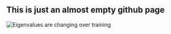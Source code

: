 ## This is just an almost empty github page

![Eigenvalues are changing over training](https://whadup.github.io/static-homepage/eigenvalues.gif)
